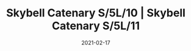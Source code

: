 ---
title: "Skybell Catenary S/5L/10 | Skybell Catenary S/5L/11"
image_primary: "img/skybell-catenary-s5L.jpg"
description: "Skybell%20is%20an%20extensive%20system%20of%20light%20structures%2C%20designed%20to%20adapt%20to%20any%20type%20of%20application.%20Their%20main%20characteristic%20is%20the%20image%20they%20give%20off%2C%20they%20are%20subtle%20and%20cheerful.%20They%20breathe%20a%20point%20of%20fantasy%20and%20freedom%20in%20their%20applications%20because%20they%20can%20be%20combined%20in%20variations%2C%20mixing%20their%204%20sizes%2C%20until%20they%20achieve%20a%20more%20personal%20and%20dynamic%20lamp%20concept%20or%20they%20can%20keep%20all%20the%20%u2018bells%u2019%20in%20the%20same%20length%2C%20achieving%20a%20more%20traditional%20image."
designer: "Estudi Manel Molina"
tags: 
  - "Bover"
  - "Indoor"
  - "Pendant"
  - "Indoor Lamps"
href: "https://www.bover.es/en/lamp/skybell-catenary-s-5l-10-skybell-catenary-s-5l-11/"
category: "indoor-lamps"
subtitle: ""
manufacturer: "Bover"
slug: "/manufacturers/bover/indoor-lamps/estudi-manel-molina-skybell-catenary-s-5-l-10-skybell-catenary-s-5-l-11"
date: "2021-02-17"
---